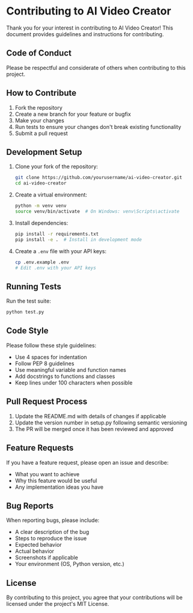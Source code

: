 # Contributing to AI Video Creator

Thank you for your interest in contributing to AI Video Creator! This document provides guidelines and instructions for contributing.

## Code of Conduct

Please be respectful and considerate of others when contributing to this project.

## How to Contribute

1. Fork the repository
2. Create a new branch for your feature or bugfix
3. Make your changes
4. Run tests to ensure your changes don't break existing functionality
5. Submit a pull request

## Development Setup

1. Clone your fork of the repository:
   ```bash
   git clone https://github.com/yourusername/ai-video-creator.git
   cd ai-video-creator
   ```

2. Create a virtual environment:
   ```bash
   python -m venv venv
   source venv/bin/activate  # On Windows: venv\Scripts\activate
   ```

3. Install dependencies:
   ```bash
   pip install -r requirements.txt
   pip install -e .  # Install in development mode
   ```

4. Create a `.env` file with your API keys:
   ```bash
   cp .env.example .env
   # Edit .env with your API keys
   ```

## Running Tests

Run the test suite:
```bash
python test.py
```

## Code Style

Please follow these style guidelines:

- Use 4 spaces for indentation
- Follow PEP 8 guidelines
- Use meaningful variable and function names
- Add docstrings to functions and classes
- Keep lines under 100 characters when possible

## Pull Request Process

1. Update the README.md with details of changes if applicable
2. Update the version number in setup.py following semantic versioning
3. The PR will be merged once it has been reviewed and approved

## Feature Requests

If you have a feature request, please open an issue and describe:

- What you want to achieve
- Why this feature would be useful
- Any implementation ideas you have

## Bug Reports

When reporting bugs, please include:

- A clear description of the bug
- Steps to reproduce the issue
- Expected behavior
- Actual behavior
- Screenshots if applicable
- Your environment (OS, Python version, etc.)

## License

By contributing to this project, you agree that your contributions will be licensed under the project's MIT License.